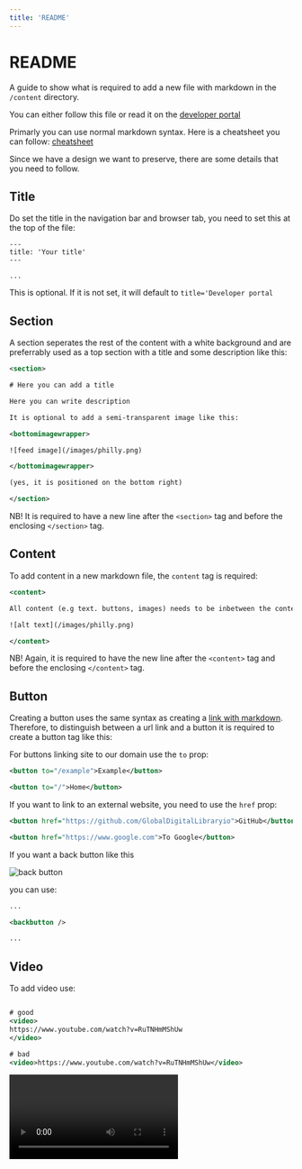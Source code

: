 ```yaml
---
title: 'README'
---
```


<content>

# README

A guide to show what is required to add a new file with markdown in the `/content` directory.

You can either follow this file or read it on the [developer portal](https://developer.test.digitallibrary.io/README)

Primarly you can use normal markdown syntax. Here is a cheatsheet you can follow: [cheatsheet](https://github.com/adam-p/markdown-here/wiki/Markdown-Cheatsheet)

Since we have a design we want to preserve, there are some details that you need to follow.

## Title

Do set the title in the navigation bar and browser tab, you need to set this at the top of the file:

```
---
title: 'Your title'
---

...
```

This is optional. If it is not set, it will default to `title='Developer portal`

## Section

A section seperates the rest of the content with a white background and are preferrably used as a top section with a title and some description like this:

```xml
<section>

# Here you can add a title

Here you can write description

It is optional to add a semi-transparent image like this:

<bottomimagewrapper>

![feed image](/images/philly.png)

</bottomimagewrapper>

(yes, it is positioned on the bottom right)

</section>
```

NB! It is required to have a new line after the `<section>` tag and before the enclosing `</section>` tag.

## Content

To add content in a new markdown file, the `content` tag is required:

```xml
<content>

All content (e.g text. buttons, images) needs to be inbetween the content tags

![alt text](/images/philly.png)

</content>
```

NB! Again, it is required to have the new line after the `<content>` tag and before the enclosing `</content>` tag.

## Button

Creating a button uses the same syntax as creating a [link with markdown](https://github.com/adam-p/markdown-here/wiki/Markdown-Cheatsheet#links). Therefore, to distinguish between a url link and a button it is required to create a button tag like this:

For buttons linking site to our domain use the `to` prop:

```xml
<button to="/example">Example</button>

<button to="/">Home</button>

```

If you want to link to an external website, you need to use the `href` prop:

```xml
<button href="https://github.com/GlobalDigitalLibraryio">GitHub</button>

<button href="https://www.google.com">To Google</button>
```

If you want a back button like this

![back button](/images/backbutton.png)

you can use:

```xml
...

<backbutton />

...
```

## Video

To add video use:

```xml

# good
<video>
https://www.youtube.com/watch?v=RuTNHmMShUw
</video>

# bad
<video>https://www.youtube.com/watch?v=RuTNHmMShUw</video>
```

<video>
https://www.youtube.com/watch?v=RuTNHmMShUw
</video>

</content>
